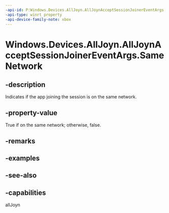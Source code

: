```yaml
---
-api-id: P:Windows.Devices.AllJoyn.AllJoynAcceptSessionJoinerEventArgs.SameNetwork
-api-type: winrt property
-api-device-family-note: xbox
---
```


<!-- Property syntax
public bool SameNetwork { get; }
-->

# Windows.Devices.AllJoyn.AllJoynAcceptSessionJoinerEventArgs.SameNetwork

## -description
Indicates if the app joining the session is on the same network.

## -property-value
True if on the same network; otherwise, false.

## -remarks

## -examples

## -see-also


## -capabilities
allJoyn